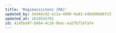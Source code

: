 ```yaml
---
title: 'Regieassistenz [RA]'
updated_by: 34d4dc92-ec1a-4900-9a81-ed8dd8606f23
updated_at: 1610545761
id: 4145bd47-b064-4c28-9bec-ea2fb71dfafe
---
```

